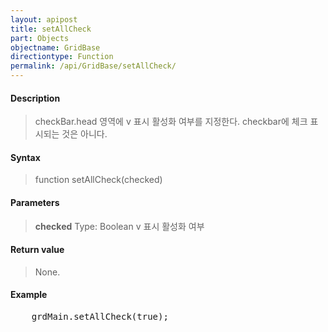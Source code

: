 ```yaml
---
layout: apipost
title: setAllCheck
part: Objects
objectname: GridBase
directiontype: Function
permalink: /api/GridBase/setAllCheck/
---
```



#### Description

> checkBar.head 영역에 v 표시 활성화 여부를 지정한다.
> checkbar에 체크 표시되는 것은 아니다.

#### Syntax

> function setAllCheck(checked)

#### Parameters

> **checked**
> Type: Boolean
> v 표시 활성화 여부

#### Return value

> None.

#### Example

<pre class="prettyprint">
	grdMain.setAllCheck(true);
</pre>




